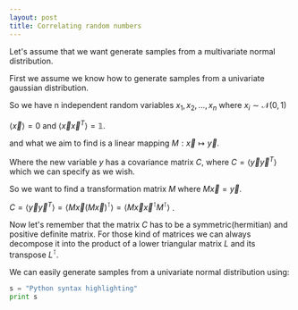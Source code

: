 ```yaml
---
layout: post
title: Correlating random numbers
---
```


Let's assume that we want generate samples from a multivariate normal distribution. 

First we assume we know how to generate samples from a univariate gaussian distribution.

So we have n independent random variables $x_1, x_2,..., x_n$ where $x_i \sim \mathcal{N(0,1)}$

$\langle \vec{x} \rangle =0$ and $\langle \vec{x} \vec{x}^T \rangle = \mathbb{1}$.

and what we aim to find is a linear mapping $M: \vec{x} \mapsto \vec{y}$. 

Where the new variable $y$ has a covariance matrix $C$, where $C=\langle \vec{y}  \vec{y}^T\rangle$ which we can specify as we wish.
 
So we want to find a transformation matrix $M$ where $M \vec{x} = \vec{y}$.

$C = \langle \vec{y}  \vec{y}^T\rangle = \langle M \vec{x}  (M \vec{x})^\intercal\rangle = \langle M \vec{x}   \vec{x}^\intercal M^\intercal \rangle$ .

Now let's remember that the matrix $C$ has to be a symmetric(hermitian) and positive definite matrix. For those kind of matrices we can always decompose it into the product of a lower triangular matrix $L$ and its transpose $L^\intercal$.






We can easily generate samples from a univariate normal distribution using:

```python
s = "Python syntax highlighting"
print s
```

##